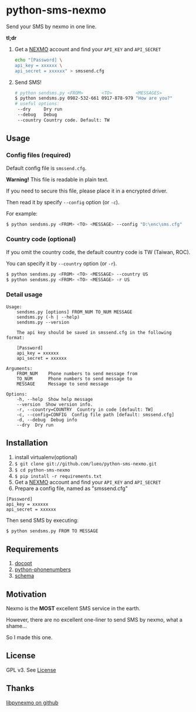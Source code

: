 python-sms-nexmo
================

Send your SMS by nexmo in one line.

**tl;dr**

1. Get a [NEXMO](http://nexmo.com/, "Get a nexmo account") account and find your ``API_KEY`` and ``API_SECRET``

    ```bash
    echo "[Password] \
    api_key = xxxxxx \
    api_secret = xxxxxx" > smssend.cfg
    ```

2. Send SMS!

    ```bash
    # python sendsms.py <FROM>       <TO>         <MESSAGES>    
    $ python sendsms.py 0982-532-661 0917-878-979 "How are you?" 
    # useful options:
     --dry     Dry run
     --debug   Debug
     --country Country code. Default: TW
    ```

Usage
---

### Config files (required)

Default config file is ``smssend.cfg``.

**Warning!** This file is readable in plain text.

If you need to secure this file, please place it in a encrypted driver.

Then read it by specify ``--config`` option (or ``-c``).

For example:
```bash
$ python sendsms.py <FROM> <TO> <MESSAGE> --config "D:\enc\sms.cfg"
```
### Country code (optional)

If you omit the country code, the default country code is TW (Taiwan, ROC).

You can specify it by ``--country`` option (or ``-r``).

```bash
$ python sendsms.py <FROM> <TO> <MESSAGE> --country US
$ python sendsms.py <FROM> <TO> <MESSAGE> -r US
```

### Detail usage
```
Usage: 
    sendsms.py [options] FROM_NUM TO_NUM MESSAGE
    sendsms.py (-h | --help)
    sendsms.py --version

    The api key should be saved in smssend.cfg in the following format:
    
    [Password]
    api_key = xxxxxx
    api_secret = xxxxxx

Arguments:
    FROM_NUM    Phone numbers to send message from 
    TO_NUM      Phone numbers to send message to 
    MESSAGE     Message to send message

Options:
    -h, --help  Show help message
    --version  Show version info.
    -r, --country=COUNTRY  Country in code [default: TW]
    -c, --config=CONFIG  Config file path [default: smssend.cfg]
    -d, --debug  Debug info
    --dry  Dry run
```

Installation
---
1. install virtualenv(optional)
2. ``$ git clone git://github.com/lueo/python-sms-nexmo.git``
3. ``$ cd python-sms-nexmo``
4. ``$ pip install -r requirements.txt``
5. Get a [NEXMO](http://nexmo.com/, "Get a nexmo account") account and find your ``API_KEY`` and ``API_SECRET``
6. Prepare a config file, named as "smssend.cfg"

```
[Password]
api_key = xxxxxx
api_secret = xxxxxx
```

Then send SMS by executing:
```bash
$ python sendsms.py FROM TO MESSAGE
```

Requirements
---

1. [docopt](https://github.com/docopt/docopt)
2. [python-phonenumbers](https://github.com/daviddrysdale/python-phonenumbers)
3. [schema](https://github.com/halst/schema)

Motivation
---

Nexmo is the **MOST** excellent SMS service in the earth.

However, there are no excellent one-liner to send SMS by nexmo, what a shame...

So I made this one.

License
---

GPL v3. See [License](http://github.com/lueo/python-sms-nexmo/tree/master/LICENSE)

Thanks
---
[libpynexmo on github](https://github.com/marcuz/libpynexmo)
